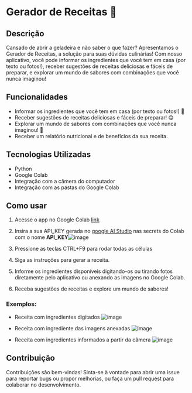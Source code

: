 # Gerador de Receitas 🍲

## Descrição
Cansado de abrir a geladeira e não saber o que fazer? Apresentamos o Gerador de Receitas, a solução para suas dúvidas culinárias! Com nosso aplicativo, você pode informar os ingredientes que você tem em casa (por texto ou fotos!), receber sugestões de receitas deliciosas e fáceis de preparar, e explorar um mundo de sabores com combinações que você nunca imaginou!

## Funcionalidades
- Informar os ingredientes que você tem em casa (por texto ou fotos!) 📸
- Receber sugestões de receitas deliciosas e fáceis de preparar! 😋
- Explorar um mundo de sabores com combinações que você nunca imaginou! 🤯
- Receber um relatório nutricional e de benefícios da sua receita.

## Tecnologias Utilizadas
- Python
- Google Colab
- Integração com a câmera do computador
- Integração com as pastas do Google Colab

## Como usar
1. Acesse o app no Google Colab [link](https://colab.research.google.com/github/RCarteri/gerai_receitas/blob/main/gerai_receitas.ipynb)
2. Insira a sua API_KEY gerada no [google AI Studio](https://aistudio.google.com/) nas secrets do Colab com o nome **API_KEY**![image](https://github.com/RCarteri/gerai_receitas/assets/38788751/8a03fccf-05d5-4afe-991b-430be2584a6d)

3. Pressione as teclas CTRL+F9 para rodar todas as células
4. Siga as instruções para gerar a receita.
5. Informe os ingredientes disponíveis digitando-os ou tirando fotos diretamente pelo aplicativo ou anexando as imagens no Google Colab.
6. Receba sugestões de receitas e explore um mundo de sabores!

### Exemplos:
- Receita com ingredientes digitados
   ![image](https://github.com/RCarteri/gerai_receitas/assets/38788751/4c21998d-1db4-40cf-9ffd-95e54f202f97)

- Receita com ingrediente das imagens anexadas
   ![image](https://github.com/RCarteri/gerai_receitas/assets/38788751/d2d786f4-1669-4273-a461-7c76cddec943)

- Receita com ingredientes informados a partir da câmera
  ![image](https://github.com/RCarteri/gerai_receitas/assets/38788751/b27b9043-bbfc-4c80-b769-3a709b48a91b)

## Contribuição
Contribuições são bem-vindas! Sinta-se à vontade para abrir uma issue para reportar bugs ou propor melhorias, ou faça um pull request para colaborar no desenvolvimento.
